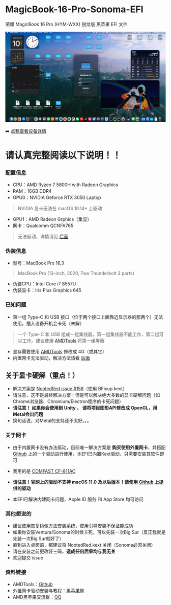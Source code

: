 # MagicBook-16-Pro-Sonoma-EFI

 荣耀 MagicBook 16 Pro (HYM-WXX) 锐龙版 黑苹果 EFI 文件

![上图！](https://github.com/SoraSushi776/MagicBook-16-Pro-Sonoma-EFI/blob/main/ScreenShot.png?raw=true)

➡️ [点我查看设备详情](https://www.hihonor.com/cn/laptops/magicbook-16-pro/)

# 请认真完整阅读以下说明！！

### 配置信息
- CPU：AMD Ryzen 7 5800H with Radeon Graphics
- RAM：16GB DDR4
- GPU0：NVIDIA Geforce RTX 3050 Laptop
> NVIDIA 显卡无法在 macOS 10.14+ 上驱动
- GPU1：AMD Radeon Grphics（集显）
- 网卡：Qualcomm QCNFA765
> 无法驱动，详情请见 [后面](https://github.com/SoraSushi776/MagicBook-16-Pro-Sonoma-EFI#%E8%B5%84%E6%96%99%E9%93%BE%E6%8E%A5)

### 伪装信息
- 型号：MacBook Pro 16,3
> MacBook Pro (13-inch, 2020, Two Thunderbolt 3 ports)
- 伪装CPU：Intel Core i7 8557U
- 伪装显卡：Iris Plus Graphics 645

### 已知问题
- 第一组 Type-C 和 USB 接口（位于两个接口上面靠近显示器的那两个）无法使用，插入设备开机会卡死（未解）
> 一个 Type-C 和 USB 组成一组集线器，第一组集线器不能工作，第二组可以工作。建议使用 [AMDTools](https://github.com/SoraSushi776/MagicBook-16-Pro-Sonoma-EFI#%E8%B5%84%E6%96%99%E9%93%BE%E6%8E%A5) 将第一组屏蔽
- 显存需要使用 [AMDTools]() 修改成 4G（或其它）
- 内置网卡无法驱动，解决方法请看 [后面](https://github.com/SoraSushi776/MagicBook-16-Pro-Sonoma-EFI#%E8%B5%84%E6%96%99%E9%93%BE%E6%8E%A5)

## 关于显卡硬解（重点！）
- 解决方案是 [NootedRed issue #158](https://github.com/ChefKissInc/NootedRed/issues/158)（使用 BFixup.kext）
- 请注意，这不是最终解决方案！但是可以解决绝大多数的显卡硬解问题（如Chrome浏览器、Chromium/Electron程序的卡死问题）
- **请注意！ 如果你会使用到 Unity ， 请将项目图形API修改成 OpenGL，用Metal会出问题**
- 换句话说，对Metal的支持还不太好。。。

### 关于网卡

- 由于内置网卡没有办法驱动，目前唯一解决方案是 **购买使用外置网卡**，并搭配 [Github]() 上的一个驱动进行使用，本EFI已内置Kext驱动，只需要安装其软件即可

- 我用的是 [COMFAST CF-811AC](http://www.comfast.cn/index.php?m=content&c=index&a=show&catid=13&id=74)

- **请注意！官网上的驱动不支持 macOS 11.0 及以后版本！请使用 [Github]() 上提供的驱动**

- 本EFI已解决内建网卡问题，Apple ID 服务 和 App Store 均可访问

### 其他想说的
- 建议使用恢复镜像方法安装系统，使用引导安装不保证能成功
- 如果你安装Ventura/Sonoma的时候卡死，可以先装一次Big Sur（反正我就是先装一次Big Sur就好了）
- 直到进入桌面前，都建议将 NootedRed.kext 关闭（Sonoma必须关闭）
- 请在安装之前更改好三码，**造成任何后果均与我无关**
- 欢迎提交 issue

### 资料链接
- AMDTools：[Github](https://github.com/DavidS95/Smokeless_UMAF)
- 外置网卡驱动安装与教程：[黑苹果屋](ihttps://imacos.top/2021/02/19/0519/)
- AMD黑苹果交流群：[QQ](http://qm.qq.com/cgi-bin/qm/qr?_wv=1027&k=kujq-RPu1dRJGxaDKXoVwMWOWpBTJ4uj&authKey=kCxZUA6nPBMdHkls%2Bt2%2BcOUfCw7JBsn2ocKwnkROsC4DsB2nas8MXvCi%2Fv2ey4fK&noverify=0&group_code=837373534)